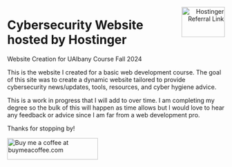 <p align="right">
  <a href="https://hostinger.com?REFERRALCODE=IPJCTILLEO4W"> 
    <img align="right" src="https://upload.wikimedia.org/wikipedia/commons/8/82/Hostinger_logo.png" height="70" width="100" alt="Hostinger Referral Link" />
  </a>
</p>

# Cybersecurity Website hosted by Hostinger

Website Creation for UAlbany Course Fall 2024

This is the website I created for a basic web development course. The goal of this site was to create a dynamic website tailored to provide cybersecurity news/updates, tools, resources, and cyber hygiene advice.

This is a work in progress that I will add to over time. I am completing my degree so the bulk of this will happen as time allows but I would love to hear any feedback or advice since I am far from a web development pro.

Thanks for stopping by!
<p align="left">
  <a href="https://buymeacoffee.com/cta0930"> 
    <img align="left" src="https://cdn.buymeacoffee.com/buttons/v2/default-yellow.png" height="50" width="210" alt="Buy me a coffee at buymeacoffee.com" />
  </a>
</p>
